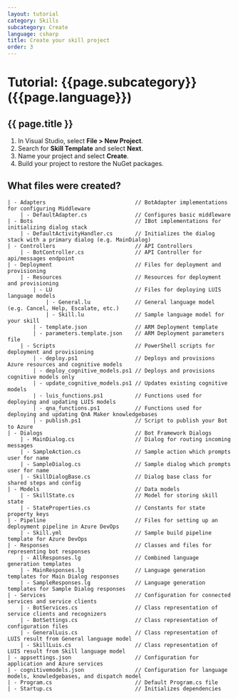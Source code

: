 ```yaml
---
layout: tutorial
category: Skills
subcategory: Create
language: csharp
title: Create your skill project
order: 3
---
```


# Tutorial: {{page.subcategory}} ({{page.language}})

## {{ page.title }}

1. In Visual Studio, select **File > New Project**.
1. Search for **Skill Template** and select **Next**.
1. Name your project and select **Create**.
1. Build your project to restore the NuGet packages.

## What files were created?
    | - Adapters                            // BotAdapter implementations for configuring Middleware
        | - DefaultAdapter.cs               // Configures basic middleware
    | - Bots                                // IBot implementations for initializing dialog stack
        | - DefaultActivityHandler.cs       // Initializes the dialog stack with a primary dialog (e.g. MainDialog)
    | - Controllers                         // API Controllers
        | - BotController.cs                // API Controller for api/messages endpoint
    | - Deployment                          // Files for deployment and provisioning
        | - Resources                       // Resources for deployment and provisioning
            | - LU                          // Files for deploying LUIS language models
                | - General.lu              // General language model (e.g. Cancel, Help, Escalate, etc.)
                | - Skill.lu                // Sample language model for your skill
            | - template.json               // ARM Deployment template
            | - parameters.template.json    // ARM Deployment parameters file
        | - Scripts                         // PowerShell scripts for deployment and provisioning
            | - deploy.ps1                  // Deploys and provisions Azure resources and cognitive models
            | - deploy_cognitive_models.ps1 // Deploys and provisions cognitive models only
            | - update_cognitive_models.ps1 // Updates existing cognitive models
            | - luis_functions.ps1          // Functions used for deploying and updating LUIS models
            | - qna_functions.ps1           // Functions used for deploying and updating QnA Maker knowledgebases
            | - publish.ps1                 // Script to publish your Bot to Azure
    | - Dialogs                             // Bot Framework Dialogs
        | - MainDialog.cs                   // Dialog for routing incoming messages
        | - SampleAction.cs                 // Sample action which prompts user for name
        | - SampleDialog.cs                 // Sample dialog which prompts user for name
        | - SkillDialogBase.cs              // Dialog base class for shared steps and config
    | - Models                              // Data models
        | - SkillState.cs                   // Model for storing skill state
        | - StateProperties.cs              // Constants for state property keys
    | - Pipeline                            // Files for setting up an deployment pipeline in Azure DevOps
        | - Skill.yml                       // Sample build pipeline template for Azure DevOps
    | - Responses                           // Classes and files for representing bot responses
        | - AllResponses.lg                 // Combined language generation templates
        | - MainResponses.lg                // Language generation templates for Main Dialog responses
        | - SampleResponses.lg              // Language generation templates for Sample Dialog responses
    | - Services                            // Configuration for connected services and service clients
        | - BotServices.cs                  // Class representation of service clients and recognizers
        | - BotSettings.cs                  // Class representation of configuration files
        | - GeneralLuis.cs                  // Class representation of LUIS result from General language model
        | - SkillLuis.cs                    // Class representation of LUIS result from Skill language model
    | - appsettings.json                    // Configuration for application and Azure services
    | - cognitivemodels.json                // Configuration for language models, knowledgebases, and dispatch model
    | - Program.cs                          // Default Program.cs file
    | - Startup.cs                          // Initializes dependencies
